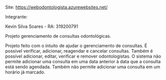 Site: https://webodontologista.azurewebsites.net/

Integrante:

Kevin Silva Soares - RA: 319200791

Projeto gerenciamento de consultas odontológicas.

Projeto feito com o intuito de ajudar o gerenciamento de consultas. É possível verificar, adicionar, reagendar e cancelar consultas.
Também é possível adicionar, editar, verificar e remover odontologistas.
O sistema não permite adicionar uma consulta em uma data anterior à data que a consulta está sendo agendada.
Também não permite adicionar uma consulta em um horário já marcado.